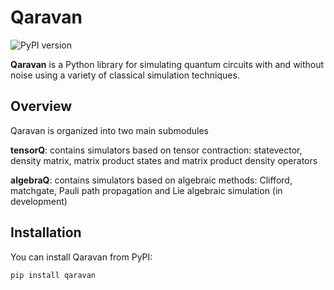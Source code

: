 # Qaravan

![PyPI version](https://img.shields.io/pypi/v/qaravan)

**Qaravan** is a Python library for simulating quantum circuits with and without noise using a variety of classical simulation techniques. 

## Overview

Qaravan is organized into two main submodules

**tensorQ**: contains simulators based on tensor contraction: statevector, density matrix, matrix product states and matrix product density operators

**algebraQ**: contains simulators based on algebraic methods: Clifford, matchgate, Pauli path propagation and Lie algebraic simulation (in development)

## Installation

You can install Qaravan from PyPI:

```bash
pip install qaravan
